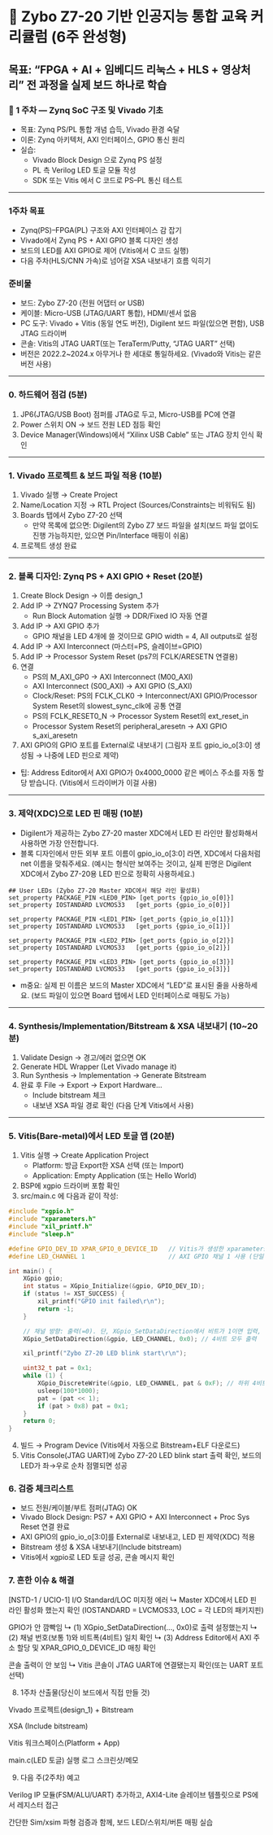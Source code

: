 # 🧩 Zybo Z7-20 기반 인공지능 통합 교육 커리큘럼 (6주 완성형)

## 목표: “FPGA + AI + 임베디드 리눅스 + HLS + 영상처리” 전 과정을 실제 보드 하나로 학습

###  📘 1 주차 — Zynq SoC 구조 및 Vivado 기초
   * 목표: Zynq PS/PL 통합 개념 습득, Vivado 환경 숙달
   * 이론: Zynq 아키텍처, AXI 인터페이스, GPIO 통신 원리
   * 실습:
      * Vivado Block Design 으로 Zynq PS 설정
      * PL 측 Verilog LED 토글 모듈 작성
      * SDK 또는 Vitis 에서 C 코드로 PS–PL 통신 테스트

---

### 1주차 목표
   * Zynq(PS)–FPGA(PL) 구조와 AXI 인터페이스 감 잡기
   * Vivado에서 Zynq PS + AXI GPIO 블록 디자인 생성
   * 보드의 LED를 AXI GPIO로 제어 (Vitis에서 C 코드 실행)
   * 다음 주차(HLS/CNN 가속)로 넘어갈 XSA 내보내기 흐름 익히기
### 준비물
   * 보드: Zybo Z7-20 (전원 어댑터 or USB)
   * 케이블: Micro-USB (JTAG/UART 통합), HDMI/센서 없음
   * PC 도구: Vivado + Vitis (동일 연도 버전), Digilent 보드 파일(있으면 편함), USB JTAG 드라이버
   * 콘솔: Vitis의 JTAG UART(또는 TeraTerm/Putty, “JTAG UART” 선택)
   * 버전은 2022.2~2024.x 아무거나 한 세대로 통일하세요. (Vivado와 Vitis는 같은 버전 사용)

---

### 0. 하드웨어 점검 (5분)
   1. JP6(JTAG/USB Boot) 점퍼를 JTAG로 두고, Micro-USB를 PC에 연결
   2. Power 스위치 ON → 보드 전원 LED 점등 확인
   3. Device Manager(Windows)에서 “Xilinx USB Cable” 또는 JTAG 장치 인식 확인

---

### 1. Vivado 프로젝트 & 보드 파일 적용 (10분)
   1. Vivado 실행 → Create Project
   2. Name/Location 지정 → RTL Project (Sources/Constraints는 비워둬도 됨)
   3. Boards 탭에서 Zybo Z7-20 선택
      * 만약 목록에 없으면: Digilent의 Zybo Z7 보드 파일을 설치(보드 파일 없이도 진행 가능하지만, 있으면 Pin/Interface 매핑이 쉬움)
   4. 프로젝트 생성 완료

---

### 2. 블록 디자인: Zynq PS + AXI GPIO + Reset (20분)
   1. Create Block Design → 이름 design_1
   2. Add IP → ZYNQ7 Processing System 추가
      * Run Block Automation 실행 → DDR/Fixed IO 자동 연결
   3. Add IP → AXI GPIO 추가
      * GPIO 채널을 LED 4개에 쓸 것이므로 GPIO width = 4, All outputs로 설정
   4. Add IP → AXI Interconnect (마스터=PS, 슬레이브=GPIO)
   5. Add IP → Processor System Reset (ps7의 FCLK/ARESETN 연결용)
   6. 연결
      * PS의 M_AXI_GP0 → AXI Interconnect (M00_AXI)
      * AXI Interconnect (S00_AXI) → AXI GPIO (S_AXI)
      * Clock/Reset: PS의 FCLK_CLK0 → Interconnect/AXI GPIO/Processor System Reset의 slowest_sync_clk에 공통 연결
      * PS의 FCLK_RESET0_N → Processor System Reset의 ext_reset_in
      * Processor System Reset의 peripheral_aresetn → AXI GPIO s_axi_aresetn
   7. AXI GPIO의 GPIO 포트를 External로 내보내기 (그림자 포트 gpio_io_o[3:0] 생성됨 → 나중에 LED 핀으로 제약)
   * 팁: Address Editor에서 AXI GPIO가 0x4000_0000 같은 베이스 주소를 자동 할당 받습니다. (Vitis에서 드라이버가 이걸 사용)

---

### 3. 제약(XDC)으로 LED 핀 매핑 (10분)
   * Digilent가 제공하는 Zybo Z7-20 master XDC에서 LED 핀 라인만 활성화해서 사용하면 가장 안전합니다.
   * 블록 디자인에서 만든 외부 포트 이름이 gpio_io_o[3:0] 라면, XDC에서 다음처럼 net 이름을 맞춰주세요. (예시는 형식만 보여주는 것이고, 실제 핀명은 Digilent XDC에서 Zybo Z7-20용 LED 핀으로 정확히 사용하세요.)

```xdc
## User LEDs (Zybo Z7-20 Master XDC에서 해당 라인 활성화)
set_property PACKAGE_PIN <LED0_PIN> [get_ports {gpio_io_o[0]}]
set_property IOSTANDARD LVCMOS33   [get_ports {gpio_io_o[0]}]

set_property PACKAGE_PIN <LED1_PIN> [get_ports {gpio_io_o[1]}]
set_property IOSTANDARD LVCMOS33   [get_ports {gpio_io_o[1]}]

set_property PACKAGE_PIN <LED2_PIN> [get_ports {gpio_io_o[2]}]
set_property IOSTANDARD LVCMOS33   [get_ports {gpio_io_o[2]}]

set_property PACKAGE_PIN <LED3_PIN> [get_ports {gpio_io_o[3]}]
set_property IOSTANDARD LVCMOS33   [get_ports {gpio_io_o[3]}]
```
   * m중요: 실제 핀 이름은 보드의 Master XDC에서 “LED”로 표시된 줄을 사용하세요. (보드 파일이 있으면 Board 탭에서 LED 인터페이스로 매핑도 가능)

---

### 4. Synthesis/Implementation/Bitstream & XSA 내보내기 (10~20분)
   1. Validate Design → 경고/에러 없으면 OK
   1. Generate HDL Wrapper (Let Vivado manage it)
   1. Run Synthesis → Implementation → Generate Bitstream
   1. 완료 후 File → Export → Export Hardware…
      * Include bitstream 체크
      * 내보낸 XSA 파일 경로 확인 (다음 단계 Vitis에서 사용)

---

### 5. Vitis(Bare-metal)에서 LED 토글 앱 (20분)
   1. Vitis 실행 → Create Application Project
      * Platform: 방금 Export한 XSA 선택 (또는 Import)
      * Application: Empty Application (또는 Hello World)
   2. BSP에 xgpio 드라이버 포함 확인
   3. src/main.c 에 다음과 같이 작성:

```c
#include "xgpio.h"
#include "xparameters.h"
#include "xil_printf.h"
#include "sleep.h"

#define GPIO_DEV_ID XPAR_GPIO_0_DEVICE_ID   // Vitis가 생성한 xparameters.h에서 확인
#define LED_CHANNEL 1                       // AXI GPIO 채널 1 사용 (단일 채널일 때 보통 1)

int main() {
    XGpio gpio;
    int status = XGpio_Initialize(&gpio, GPIO_DEV_ID);
    if (status != XST_SUCCESS) {
        xil_printf("GPIO init failed\r\n");
        return -1;
    }

    // 채널 방향: 출력(=0). 단, XGpio_SetDataDirection에서 비트가 1이면 입력, 0이면 출력.
    XGpio_SetDataDirection(&gpio, LED_CHANNEL, 0x0); // 4비트 모두 출력

    xil_printf("Zybo Z7-20 LED blink start\r\n");

    uint32_t pat = 0x1;
    while (1) {
        XGpio_DiscreteWrite(&gpio, LED_CHANNEL, pat & 0xF); // 하위 4비트만
        usleep(100*1000);
        pat = (pat << 1);
        if (pat > 0x8) pat = 0x1;
    }
    return 0;
}
```
   4. 빌드 → Program Device (Vitis에서 자동으로 Bitstream+ELF 다운로드)
   5. Vitis Console(JTAG UART)에 Zybo Z7-20 LED blink start 출력 확인, 보드의 LED가 좌→우로 순차 점멸되면 성공

### 6. 검증 체크리스트
   * 보드 전원/케이블/부트 점퍼(JTAG) OK
   * Vivado Block Design: PS7 + AXI GPIO + AXI Interconnect + Proc Sys Reset 연결 완료
   * AXI GPIO의 gpio_io_o[3:0]를 External로 내보내고, LED 핀 제약(XDC) 적용
   * Bitstream 생성 & XSA 내보내기(Include bitstream)
   * Vitis에서 xgpio로 LED 토글 성공, 콘솔 메시지 확인

### 7. 흔한 이슈 & 해결

[NSTD-1 / UCIO-1] I/O Standard/LOC 미지정 에러
↳ Master XDC에서 LED 핀 라인 활성화 했는지 확인 (IOSTANDARD = LVCMOS33, LOC = 각 LED의 패키지핀)

GPIO가 안 깜빡임
↳ (1) XGpio_SetDataDirection(..., 0x0)로 출력 설정했는지
↳ (2) 채널 번호(보통 1)와 비트폭(4비트) 일치 확인
↳ (3) Address Editor에서 AXI 주소 할당 및 XPAR_GPIO_0_DEVICE_ID 매칭 확인

콘솔 출력이 안 보임
↳ Vitis 콘솔이 JTAG UART에 연결됐는지 확인(또는 UART 포트 선택)

8. 1주차 산출물(당신이 보드에서 직접 만들 것)

Vivado 프로젝트(design_1) + Bitstream

XSA (Include bitstream)

Vitis 워크스페이스(Platform + App)

main.c(LED 토글) 실행 로그 스크린샷/메모

9. 다음 주(2주차) 예고

Verilog IP 모듈(FSM/ALU/UART) 추가하고, AXI4-Lite 슬레이브 템플릿으로 PS에서 레지스터 접근

간단한 Sim/xsim 파형 검증과 함께, 보드 LED/스위치/버튼 매핑 실습
